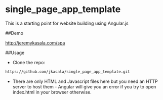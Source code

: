 # single_page_app_template
This is a starting point for website building using Angular.js

##Demo

http://jeremykasala.com/spa

##Usage

- Clone the repo: 

```sh 
https://github.com/jkasala/single_page_app_template.git
```

- There are only HTML and Javascript files here but you need an HTTP server to host them - Angular will give you an error if you try to open index.html in your browser otherwise.
